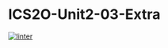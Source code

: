 # ICS2O-Unit2-03-Extra 
[![linter](https://github.com/Rodas-Nega/Unit-2-03-Extra/workflows/linter/badge.svg)](https://github.com/marketplace/actions/super-linter)         

